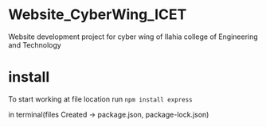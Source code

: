 # Website_CyberWing_ICET
Website development project for cyber wing of Ilahia college of Engineering and Technology


# install
To start working at file location run 
`npm install express`

in terminal(files Created -> package.json, package-lock.json)
